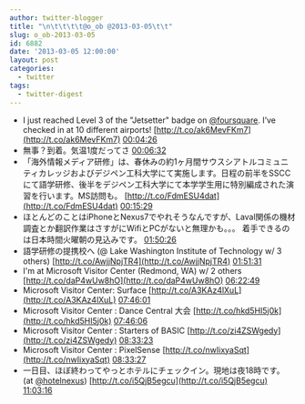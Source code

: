 ```yaml
---
author: twitter-blogger
title: "\n\t\t\t\t@o_ob @2013-03-05\t\t"
slug: o_ob-2013-03-05
id: 6882
date: '2013-03-05 12:00:00'
layout: post
categories:
  - twitter
tags:
  - twitter-digest
---
```


*   I just reached Level 3 of the "Jetsetter" badge on [@foursquare](http://twitter.com/foursquare). I’ve checked in at 10 different airports! [http://t.co/ak6MevFKm7](http://t.co/ak6MevFKm7) [00:04:26](http://twitter.com/o_ob/statuses/308593785871405056)
*   無事？到着。気温1度だってさ [00:06:32](http://twitter.com/o_ob/statuses/308594315544911872)
*   「海外情報メディア研修」は、春休みの約1ヶ月間サウスシアトルコミュニティカレッジおよびデジペン工科大学にて実施します。日程の前半をSSCCにて語学研修、後半をデジペン工科大学にて本学学生用に特別編成された演習を行います。MS訪問も。 [http://t.co/FdmESU4dat](http://t.co/FdmESU4dat) [00:15:29](http://twitter.com/o_ob/statuses/308596564941737984)
*   ほとんどのことはiPhoneとNexus7でやれそうなんですが、Laval関係の機材調査とか翻訳作業はさすがにWifiとPCがないと無理かも。。。 着手できるのは日本時間火曜朝の見込みです。 [01:50:26](http://twitter.com/o_ob/statuses/308620460889870336)
*   語学研修の提携校へ (@ Lake Washington Institute of Technology w/ 3 others) [http://t.co/AwjjNpjTR4](http://t.co/AwjjNpjTR4) [01:51:31](http://twitter.com/o_ob/statuses/308620733326704641)
*   I'm at Microsoft Visitor Center (Redmond, WA) w/ 2 others [http://t.co/daP4wUw8hO](http://t.co/daP4wUw8hO) [06:22:49](http://twitter.com/o_ob/statuses/308689010358902785)
*   Microsoft Visitor Center: Surface [http://t.co/A3KAz4lXuL](http://t.co/A3KAz4lXuL) [07:46:01](http://twitter.com/o_ob/statuses/308709943761063936)
*   Microsoft Visitor Center : Dance Central 大会 [http://t.co/hkd5HI5j0k](http://t.co/hkd5HI5j0k) [07:46:06](http://twitter.com/o_ob/statuses/308709965844078593)
*   Microsoft Visitor Center : Starters of BASIC [http://t.co/zi4ZSWgedy](http://t.co/zi4ZSWgedy) [08:33:23](http://twitter.com/o_ob/statuses/308721867118759937)
*   Microsoft Visitor Center : PixelSense [http://t.co/nwIixyaSqt](http://t.co/nwIixyaSqt) [08:33:27](http://twitter.com/o_ob/statuses/308721880905437185)
*   一日目、ほぼ終わってやっとホテルにチェックイン。現地は夜18時です。 (at [@hotelnexus](http://twitter.com/hotelnexus)) [http://t.co/i5QjB5egcu](http://t.co/i5QjB5egcu) [11:03:16](http://twitter.com/o_ob/statuses/308759587077623808)